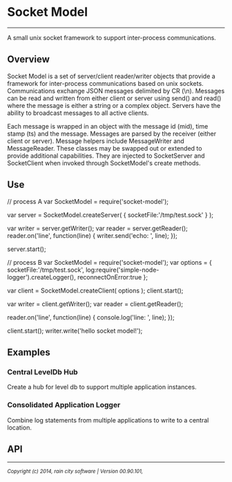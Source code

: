 # Socket Model
- - -
A small unix socket framework to support inter-process communications.

## Overview

Socket Model is a set of server/client reader/writer objects that provide a framework for inter-process communications based on unix sockets.  Communications exchange JSON messages delimited by CR (\n).  Messages can be read and written from either client or server using send() and read() where the message is either a string or a complex object.  Servers have the ability to broadcast messages to all active clients.  

Each message is wrapped in an object with the message id (mid), time stamp (ts) and the message.  Messages are parsed by the receiver (either client or server).  Message helpers include MessageWriter and MessageReader.  These classes may be swapped out or extended to provide additional capabilities.  They are injected to SocketServer and SocketClient when invoked through SocketModel's create methods.

## Use

  // process A
  var SocketModel = require('socket-model');

  var server = SocketModel.createServer( { socketFile:'/tmp/test.sock' } );

  var writer = server.getWriter();
  var reader = server.getReader();
  reader.on('line', function(line) {
    writer.send('echo: ', line);
  });

  server.start();


  // process B
  var SocketModel = require('socket-model');
  var options = {
    socketFile:'/tmp/test.sock',
    log:require('simple-node-logger').createLogger(),
    reconnectOnError:true
  };

  var client = SocketModel.createClient( options );
  client.start();

  var writer = client.getWriter();
  var reader = client.getReader();

  reader.on('line', function(line) {
    console.log('line: ', line);
  });

  client.start();
  writer.write('hello socket model!');


## Examples

### Central LevelDb Hub

Create a hub for level db to support multiple application instances.

### Consolidated Application Logger

Combine log statements from multiple applications to write to a central location.

## API



- - -
_<small>Copyright (c) 2014, rain city software | Version 00.90.101, </small>_
